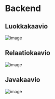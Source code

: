 # Backend

## Luokkakaavio

![image](https://github.com/DeltaTeam-hh/backend/assets/89454122/c3e7d770-a57f-490d-96d9-e0e3e5bae63f)

## Relaatiokaavio

![image](https://github.com/DeltaTeam-hh/backend/assets/89454122/717d087c-9c9c-4fca-a000-15de7725d382)

## Javakaavio

![image](https://github.com/DeltaTeam-hh/backend/assets/89454122/2574f591-1797-4660-bd57-30a306dc6723)





 
